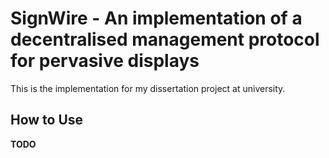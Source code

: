 # SignWire - An implementation of a decentralised management protocol for pervasive displays

This is the implementation for my dissertation project at university.

## How to Use
__TODO__

